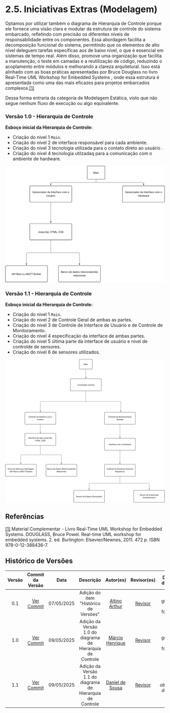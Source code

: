 # 2.5. Iniciativas Extras (Modelagem)

Optamos por utilizar também o diagrama de Hierarquia de Controle porque ele fornece uma visão clara e modular da estrutura de controle do sistema embarcado, refletindo com precisão os diferentes níveis de responsabilidade entre os componentes. Essa abordagem facilita a decomposição funcional do sistema, permitindo que os elementos de alto nível deleguem tarefas específicas aos de baixo nível, o que é essencial em sistemas de tempo real. Além disso, promove uma organização que facilita a manutenção, o teste em camadas e a reutilização de código, reduzindo o acoplamento entre módulos e melhorando a clareza arquitetural. Isso está alinhado com as boas práticas apresentadas por Bruce Douglass no livro Real-Time UML Workshop for Embedded Systems , onde essa estrutura é apresentada como uma das mais eficazes para projetos embarcados complexos.[[1]](#ref1)

Dessa forma entraria da categoria de Modelagem Estática, visto que não segue nenhum fluxo de execução ou algo equivalente.

### Versão 1.0 - Hierarquia de Controle

**Esboço inicial da Hierarquia de Controle:**

- Criação do nivel 1  `Main`.
- Criação do nivel 2 de interface responsável para cada ambiente.
- Criação do nivel 3 tecnologia utilizada para o contato direto ao usuário .
- Criação do nivel 4 tecnologia utilzadaq para a comunicação com o ambiente de hardware.



![Diagrama Contruido](../assets/HierarquiaV1.svg)

### Versão 1.1 - Hierarquia de Controle

**Esboço inicial da Hierarquia de Controle:**

- Criação do nivel 1  `Main`.
- Criação do nivel 2 de Controle Geral de ambas as partes.
- Criação do nivel 3 de Controle de Interface de Usuário e de Controle de Monitoramento.
- Criação do nivel 4 especificação da interface de ambas partes.
- Criação do nivel 5 última parte da interface de usuário e nível de controlde de sensores.
- Criação do nivel 6 de sensores utilizados.


![Diagrama Contruido](../assets/HierarquiaV1.1.svg)


## Referências 

<a id="ref1"></a>
[[1]]() Material Complementar - Livro Real-Time UML Workshop for Embedded Systems. DOUGLASS, Bruce Powel. Real-time UML workshop for embedded systems. 2. ed. Burlington: Elsevier/Newnes, 2011. 472 p. ISBN 978-0-12-388436-7.

## Histórico de Versões

| Versão | Commit da Versão | Data       | Descrição                                           | Autor(es)                                                  | Revisor(es)                                  | Descrição da Revisão              | Commit da Revisão        |
|:------:|:----------------:|:----------:|:---------------------------------------------------:|:-----------------------------------------------------------:|:--------------------------------------------:|:-------------------------------:|:-------------------------------:|
| 0.1    | [Ver Commit](https://github.com/)         | 07/05/2025 | Adição do item "Histórico de Versões"     | [Altino Arthur](https://github.com/arthurrochamoreira)      | [Revisor](https://github.com/)               | Ajustes gramaticais e formatação | [Ver Commit](https://github.com/) |
| 1.0    | [Ver Commit](https://github.com/UnBArqDsw2025-1-Turma01/2025.1-T01-_G1_Embarcado_Entrega_02/commit/46b18ebe57f95eec0f66199d9d69f9e86889c8a3)         | 09/05/2025 | Adição da Versão 1.0 do diagrama de Hierarquia de Controle     | [Márcio Henrique](https://github.com/DeM4rcio)      | [Revisor](https://github.com/)               | Ajustes gramaticais e formatação | [Ver Commit](https://github.com/) |
| 1.1    | [Ver Commit](https://github.com/UnBArqDsw2025-1-Turma01/2025.1-T01-_G1_Embarcado_Entrega_02/commit/46b18ebe57f95eec0f66199d9d69f9e86889c8a3)         | 09/05/2025 | Adição da Versão 1.1 do diagrama de Hierarquia de Controle     | [Daniel de Sousa](https://github.com/daniel-de-sousa)    | [Revisor](https://github.com/)               | *(Inserir observações da revisão)* | [Ver Commit](https://github.com/) |

<!-- Copie a descomente linha abaixo para adicionar novas versões -->

<!-- |        |                  |            |                                                     |                                                           |                                              |                                 |                                 | -->


